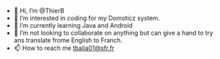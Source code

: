 - 👋 Hi, I’m @ThierB
- 👀 I’m interested in coding for my Domoticz system.
- 🌱 I’m currently learning Java and Android 
- 💞️ I’m not looking to collaborate on anything but can give a hand to try ans translate frome English to Franch.
- 📫 How to reach me tbalia01@sfr.fr

<!---
ThierB/ThierB is a ✨ special ✨ repository because its `README.md` (this file) appears on your GitHub profile.
You can click the Preview link to take a look at your changes.
--->
